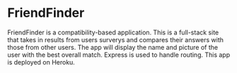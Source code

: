 # FriendFinder

FriendFinder is a compatibility-based application. This is a full-stack site that takes in results from users surverys and compares their answers with those from other users. The app will display the name and picture of the user with the best overall match. Express is used to handle routing. This app is deployed on Heroku. 
